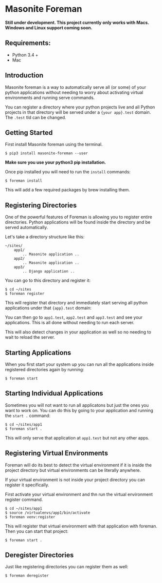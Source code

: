 # Masonite Foreman

**Still under development. This project currently only works with Macs. Windows and Linux support coming soon.**

## Requirements:

* Python 3.4 +
* Mac

## Introduction

Masonite foreman is a way to automatically serve all (or some) of your python applications without needing to worry about activating virtual environments and running serve commands.

You can register a directory where your python projects live and all Python projects in that directory will be served under a `{your app}.test` domain. The `.test` tld can be changed.

## Getting Started

First install Masonite foreman using the terminal.

```
$ pip3 install masonite-foreman --user
```

**Make sure you use your python3 pip installation.**

Once pip installed you will need to run the `install` commands:

```
$ foreman install
```

This will add a few required packages by brew installing them.

## Registering Directories

One of the powerful features of Foreman is allowing you to register entire directories. Python applications will be found inside the directory and be served automatically.

Let's take a directory structure like this:

```
~/sites/
    app1/
        .. Masonite application ..
    app2/
        .. Masonite application ..
    app3/
        .. Django application ..
```

You can go to this directory and register it:

```
$ cd ~/sites
$ foreman register
```

This will register that directory and immediately start serving all python applications under that `{app}.test` domain:

You can then go to `app1.test`, `app2.test` and `app3.test` and see your applications. This is all done without needing to run each server.

This will also detect changes in your application as well so no needing to wait to reload the server.

## Starting Applications

When you first start your system up you can run all the applications inside registered directories again by running:

```
$ foreman start
```

## Starting Individual Applications

Sometimes you will not want to run all applicatons but just the ones you want to work on. You can do this by going to your application and running the `start .` command:

```
$ cd ~/sites/app1
$ foreman start .
```

This will only serve that application at `app1.test` but not any other apps.

## Registering Virtual Environments

Foreman will do its best to detect the virtual environment if it is inside the project directory but virtual environments can be literally anywhere.

If your virtual environment is not inside your project directory you can register it specifically.

First activate your virtual environment and thn run the virtual environment register command.

```
$ cd ~/sites/app1
$ source /virtualenvs/app1/bin/activate
$ foreman venv:register
```

This will register that virtual environment with that application with foreman. Then you can start that project:

```
$ foreman start .
```

## Deregister Directories

Just like registering directories you can register them as well:

```
$ foreman deregister
```

